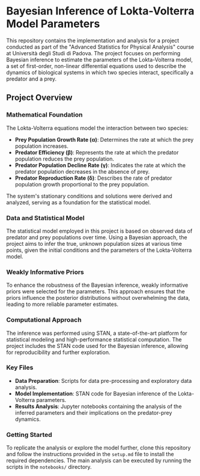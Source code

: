 # Bayesian Inference of Lokta-Volterra Model Parameters

This repository contains the implementation and analysis for a project conducted as part of the "Advanced Statistics for Physical Analysis" course at Università degli Studi di Padova. The project focuses on performing Bayesian inference to estimate the parameters of the Lokta-Volterra model, a set of first-order, non-linear differential equations used to describe the dynamics of biological systems in which two species interact, specifically a predator and a prey.

## Project Overview

### Mathematical Foundation
The Lokta-Volterra equations model the interaction between two species:
- **Prey Population Growth Rate (α)**: Determines the rate at which the prey population increases.
- **Predator Efficiency (β)**: Represents the rate at which the predator population reduces the prey population.
- **Predator Population Decline Rate (γ)**: Indicates the rate at which the predator population decreases in the absence of prey.
- **Predator Reproduction Rate (δ)**: Describes the rate of predator population growth proportional to the prey population.

The system's stationary conditions and solutions were derived and analyzed, serving as a foundation for the statistical model.

### Data and Statistical Model
The statistical model employed in this project is based on observed data of predator and prey populations over time. Using a Bayesian approach, the project aims to infer the true, unknown population sizes at various time points, given the initial conditions and the parameters of the Lokta-Volterra model.

### Weakly Informative Priors
To enhance the robustness of the Bayesian inference, weakly informative priors were selected for the parameters. This approach ensures that the priors influence the posterior distributions without overwhelming the data, leading to more reliable parameter estimates.

### Computational Approach
The inference was performed using STAN, a state-of-the-art platform for statistical modeling and high-performance statistical computation. The project includes the STAN code used for the Bayesian inference, allowing for reproducibility and further exploration.

### Key Files
- **Data Preparation**: Scripts for data pre-processing and exploratory data analysis.
- **Model Implementation**: STAN code for Bayesian inference of the Lokta-Volterra parameters.
- **Results Analysis**: Jupyter notebooks containing the analysis of the inferred parameters and their implications on the predator-prey dynamics.

### Getting Started
To replicate the analysis or explore the model further, clone this repository and follow the instructions provided in the `setup.md` file to install the required dependencies. The main analysis can be executed by running the scripts in the `notebooks/` directory.
